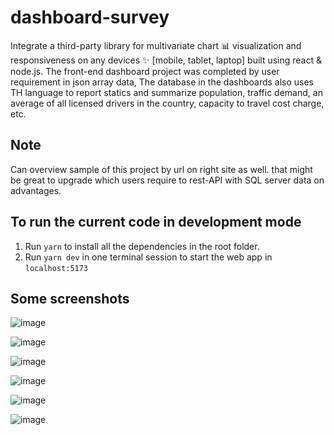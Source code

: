 # dashboard-survey
Integrate a third-party library for multivariate chart 📊 visualization and responsiveness on any devices ✨ [mobile, tablet, laptop] built using react &amp; node.js.
The front-end dashboard project was completed by user requirement in json array data,
The database in the dashboards also uses TH language to report statics and summarize population, traffic demand,  an average of all licensed drivers in the country, capacity to travel cost charge, etc.

## Note
Can overview sample of this project by url on right site as well.
that might be great to upgrade which users require to rest-API with SQL server data on advantages.

## To run the current code in development mode

1. Run `yarn` to install all the dependencies in the root folder.
2. Run `yarn dev` in one terminal session to start the web app in `localhost:5173`

## Some screenshots
![image](https://github.com/hznutx/dashboard-survey/assets/126380434/d93bf4e9-9e02-4692-97f1-9dda4e3d3d5f)

![image](https://github.com/hznutx/dashboard-survey/assets/126380434/fcbfd1ca-43dc-4030-abcc-ff460cea7307)


![image](https://github.com/hznutx/dashboard-survey/assets/126380434/e98eaafc-d76c-42bd-8052-dd3aa212c327)

![image](https://github.com/hznutx/dashboard-survey/assets/126380434/7737e932-e27e-47c2-a486-3f8911cb3f57)

![image](https://github.com/hznutx/dashboard-survey/assets/126380434/56cbc8a8-c6cb-4bf6-9476-31a99db9e6a3)


![image](https://github.com/hznutx/dashboard-survey/assets/126380434/9328ec9a-60b3-464e-9b1c-661654ecbeb0)



